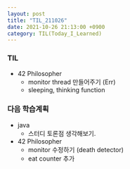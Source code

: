 ```yaml
---
layout: post
title: "TIL_211026"
date: 2021-10-26 21:13:00 +0900
category: TIL(Today_I_Learned)
---
```


### TIL
- 42 Philosopher
	- monitor thread 만들어주기 (Err)
	- sleeping, thinking function

### 다음 학습계획
- java
	<!-- - try-catch, throw 찾아보기 -->
	- 스터디 토론점 생각해보기. 
- 42 Philosopher
	- monitor 수정하기 (death detector)
	- eat counter 추가